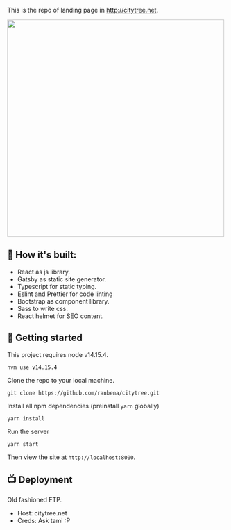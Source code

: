 This is the repo of landing page in http://citytree.net.

<img src="https://github.com/ranbena/citytree/blob/master/preview.jpg" width="500" />

## 🔧 How it's built:

- React as js library.
- Gatsby as static site generator.
- Typescript for static typing.
- Eslint and Prettier for code linting
- Bootstrap as component library.
- Sass to write css.
- React helmet for SEO content.

## 🚀 Getting started

This project requires node v14.15.4.

```
nvm use v14.15.4
```

Clone the repo to your local machine.

```
git clone https://github.com/ranbena/citytree.git
```

Install all npm dependencies (preinstall `yarn` globally)

```
yarn install
```

Run the server

```
yarn start
```

Then view the site at `http://localhost:8000`.

## 📺 Deployment

Old fashioned FTP.

- Host: citytree.net
- Creds: Ask tami :P
